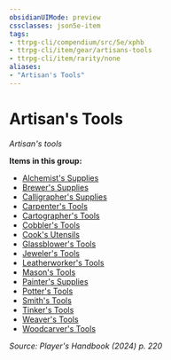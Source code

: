 ```yaml
---
obsidianUIMode: preview
cssclasses: json5e-item
tags:
- ttrpg-cli/compendium/src/5e/xphb
- ttrpg-cli/item/gear/artisans-tools
- ttrpg-cli/item/rarity/none
aliases: 
- "Artisan's Tools"
---
```

# Artisan's Tools
*Artisan's tools*  



**Items in this group:**

- [Alchemist's Supplies](Mechanics/items/alchemists-supplies-xphb.md)
- [Brewer's Supplies](Mechanics/items/brewers-supplies-xphb.md)
- [Calligrapher's Supplies](Mechanics/items/calligraphers-supplies-xphb.md)
- [Carpenter's Tools](Mechanics/items/carpenters-tools-xphb.md)
- [Cartographer's Tools](Mechanics/items/cartographers-tools-xphb.md)
- [Cobbler's Tools](Mechanics/items/cobblers-tools-xphb.md)
- [Cook's Utensils](Mechanics/items/cooks-utensils-xphb.md)
- [Glassblower's Tools](Mechanics/items/glassblowers-tools-xphb.md)
- [Jeweler's Tools](Mechanics/items/jewelers-tools-xphb.md)
- [Leatherworker's Tools](Mechanics/items/leatherworkers-tools-xphb.md)
- [Mason's Tools](Mechanics/items/masons-tools-xphb.md)
- [Painter's Supplies](Mechanics/items/painters-supplies-xphb.md)
- [Potter's Tools](Mechanics/items/potters-tools-xphb.md)
- [Smith's Tools](Mechanics/items/smiths-tools-xphb.md)
- [Tinker's Tools](Mechanics/items/tinkers-tools-xphb.md)
- [Weaver's Tools](Mechanics/items/weavers-tools-xphb.md)
- [Woodcarver's Tools](Mechanics/items/woodcarvers-tools-xphb.md)

*Source: Player's Handbook (2024) p. 220*